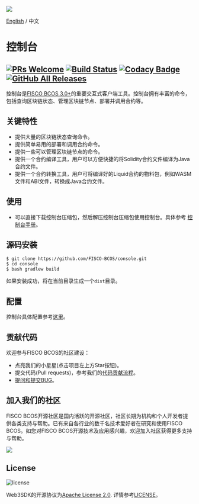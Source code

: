 ![](https://github.com/FISCO-BCOS/FISCO-BCOS/raw/master/docs/images/FISCO_BCOS_Logo.svg?sanitize=true)

[English](../README.md) / 中文

# 控制台

[![PRs Welcome](https://img.shields.io/badge/PRs-welcome-brightgreen.svg?style=flat-square)](http://makeapullrequest.com)
[![Build Status](https://travis-ci.org/FISCO-BCOS/console.svg?branch=master)](https://travis-ci.org/FISCO-BCOS/console)
[![Codacy Badge](https://api.codacy.com/project/badge/Grade/a2a6c2eb499e42739d066ff775d1b288)](https://www.codacy.com/app/fisco/console?utm_source=github.com&amp;utm_medium=referral&amp;utm_content=FISCO-BCOS/console&amp;utm_campaign=Badge_Grade)
[![GitHub All Releases](https://img.shields.io/github/downloads/FISCO-BCOS/console/total.svg)](https://github.com/FISCO-BCOS/console)
---

控制台是[FISCO BCOS 3.0+](https://fisco-bcos-doc.readthedocs.io/zh_CN/latest/)的重要交互式客户端工具。控制台拥有丰富的命令，包括查询区块链状态、管理区块链节点、部署并调用合约等。

## 关键特性

 - 提供大量的区块链状态查询命令。
 - 提供简单易用的部署和调用合约命令。
 - 提供一些可以管理区块链节点的命令。
 - 提供一个合约编译工具，用户可以方便快捷的将Solidity合约文件编译为Java合约文件。
 - 提供一个合约转换工具，用户可将编译好的Liquid合约的物料包，例如WASM文件和ABI文件，转换成Java合约文件。

## 使用
- 可以直接下载控制台压缩包，然后解压控制台压缩包使用控制台。具体参考 [控制台手册](https://fisco-bcos-doc.readthedocs.io/zh_CN/latest/docs/develop/console/index.html)。

## 源码安装
```
$ git clone https://github.com/FISCO-BCOS/console.git
$ cd console
$ bash gradlew build
```
如果安装成功，将在当前目录生成一个`dist`目录。

## 配置
控制台具体配置参考[这里](https://fisco-bcos-doc.readthedocs.io/zh_CN/latest/docs/develop/console/console_config.html)。

## 贡献代码
欢迎参与FISCO BCOS的社区建设：
- 点亮我们的小星星(点击项目左上方Star按钮)。
- 提交代码(Pull requests)，参考我们的[代码贡献流程](CONTRIBUTING_CN.md)。
- [提问和提交BUG](https://github.com/FISCO-BCOS/console/issues)。

## 加入我们的社区

FISCO BCOS开源社区是国内活跃的开源社区，社区长期为机构和个人开发者提供各类支持与帮助。已有来自各行业的数千名技术爱好者在研究和使用FISCO BCOS。如您对FISCO BCOS开源技术及应用感兴趣，欢迎加入社区获得更多支持与帮助。


![](https://media.githubusercontent.com/media/FISCO-BCOS/LargeFiles/master/images/QR_image.png)


## License

![license](https://img.shields.io/badge/license-Apache%20v2-blue.svg)

Web3SDK的开源协议为[Apache License 2.0](http://www.apache.org/licenses/). 详情参考[LICENSE](../LICENSE)。